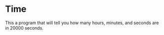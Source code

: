 Time
====

This a program that will tell you how many hours, minutes, and seconds are in 20000 seconds.
